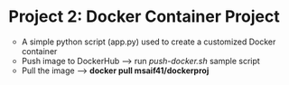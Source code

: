 <h1>Project 2: Docker Container Project</h1>

<ul style="list-style-type:circle;">
  <li>A simple python script (app.py) used to create a customized Docker container</li>
  <li>Push image to DockerHub --> run <em>push-docker.sh</em> sample script</li>
  <li>Pull the image --> <b>docker pull msaif41/dockerproj<b></li>
</ul> 


